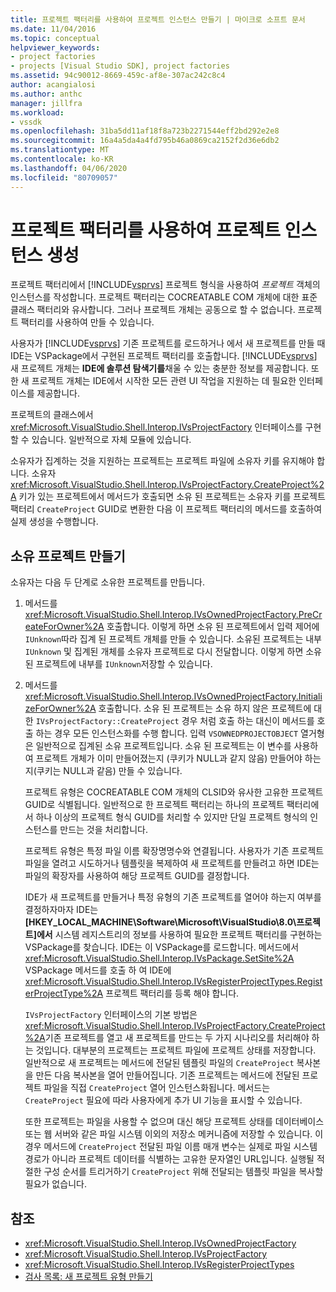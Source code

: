 ```yaml
---
title: 프로젝트 팩터리를 사용하여 프로젝트 인스턴스 만들기 | 마이크로 소프트 문서
ms.date: 11/04/2016
ms.topic: conceptual
helpviewer_keywords:
- project factories
- projects [Visual Studio SDK], project factories
ms.assetid: 94c90012-8669-459c-af8e-307ac242c8c4
author: acangialosi
ms.author: anthc
manager: jillfra
ms.workload:
- vssdk
ms.openlocfilehash: 31ba5dd11af18f8a723b2271544eff2bd292e2e8
ms.sourcegitcommit: 16a4a5da4a4fd795b46a0869ca2152f2d36e6db2
ms.translationtype: MT
ms.contentlocale: ko-KR
ms.lasthandoff: 04/06/2020
ms.locfileid: "80709057"
---
```

# <a name="create-project-instances-by-using-project-factories"></a>프로젝트 팩터리를 사용하여 프로젝트 인스턴스 생성
프로젝트 팩터리에서 [!INCLUDE[vsprvs](../../code-quality/includes/vsprvs_md.md)] 프로젝트 형식을 사용하여 *프로젝트* 객체의 인스턴스를 작성합니다. 프로젝트 팩터리는 COCREATABLE COM 개체에 대한 표준 클래스 팩터리와 유사합니다. 그러나 프로젝트 개체는 공동으로 할 수 없습니다. 프로젝트 팩터리를 사용하여 만들 수 있습니다.

 사용자가 [!INCLUDE[vsprvs](../../code-quality/includes/vsprvs_md.md)] 기존 프로젝트를 로드하거나 에서 새 프로젝트를 만들 때 IDE는 VSPackage에서 구현된 프로젝트 팩터리를 호출합니다. [!INCLUDE[vsprvs](../../code-quality/includes/vsprvs_md.md)] 새 프로젝트 개체는 **IDE에 솔루션 탐색기를**채울 수 있는 충분한 정보를 제공합니다. 또한 새 프로젝트 개체는 IDE에서 시작한 모든 관련 UI 작업을 지원하는 데 필요한 인터페이스를 제공합니다.

 프로젝트의 클래스에서 <xref:Microsoft.VisualStudio.Shell.Interop.IVsProjectFactory> 인터페이스를 구현할 수 있습니다. 일반적으로 자체 모듈에 있습니다.

 소유자가 집계하는 것을 지원하는 프로젝트는 프로젝트 파일에 소유자 키를 유지해야 합니다. 소유자 <xref:Microsoft.VisualStudio.Shell.Interop.IVsProjectFactory.CreateProject%2A> 키가 있는 프로젝트에서 메서드가 호출되면 소유 된 프로젝트는 소유자 키를 프로젝트 팩터리 `CreateProject` GUID로 변환한 다음 이 프로젝트 팩터리의 메서드를 호출하여 실제 생성을 수행합니다.

## <a name="create-an-owned-project"></a>소유 프로젝트 만들기
 소유자는 다음 두 단계로 소유한 프로젝트를 만듭니다.

1. 메서드를 <xref:Microsoft.VisualStudio.Shell.Interop.IVsOwnedProjectFactory.PreCreateForOwner%2A> 호출합니다. 이렇게 하면 소유 된 프로젝트에서 입력 제어에 `IUnknown`따라 집계 된 프로젝트 개체를 만들 수 있습니다. 소유된 프로젝트는 내부 `IUnknown` 및 집계된 개체를 소유자 프로젝트로 다시 전달합니다. 이렇게 하면 소유 된 프로젝트에 내부를 `IUnknown`저장할 수 있습니다.

2. 메서드를 <xref:Microsoft.VisualStudio.Shell.Interop.IVsOwnedProjectFactory.InitializeForOwner%2A> 호출합니다. 소유 된 프로젝트는 소유 하지 않은 프로젝트에 대 한 `IVsProjectFactory::CreateProject` 경우 처럼 호출 하는 대신이 메서드를 호출 하는 경우 모든 인스턴스화를 수행 합니다. 입력 `VSOWNEDPROJECTOBJECT` 열거형은 일반적으로 집계된 소유 프로젝트입니다. 소유 된 프로젝트는 이 변수를 사용하여 프로젝트 개체가 이미 만들어졌는지 (쿠키가 NULL과 같지 않음) 만들어야 하는지(쿠키는 NULL과 같음) 만들 수 있습니다.

   프로젝트 유형은 COCREATABLE COM 개체의 CLSID와 유사한 고유한 프로젝트 GUID로 식별됩니다. 일반적으로 한 프로젝트 팩터리는 하나의 프로젝트 팩터리에서 하나 이상의 프로젝트 형식 GUID를 처리할 수 있지만 단일 프로젝트 형식의 인스턴스를 만드는 것을 처리합니다.

   프로젝트 유형은 특정 파일 이름 확장명명수와 연결됩니다. 사용자가 기존 프로젝트 파일을 열려고 시도하거나 템플릿을 복제하여 새 프로젝트를 만들려고 하면 IDE는 파일의 확장자를 사용하여 해당 프로젝트 GUID를 결정합니다.

   IDE가 새 프로젝트를 만들거나 특정 유형의 기존 프로젝트를 열어야 하는지 여부를 결정하자마자 IDE는 **[HKEY_LOCAL_MACHINE\Software\Microsoft\VisualStudio\8.0\프로젝트]에서** 시스템 레지스트리의 정보를 사용하여 필요한 프로젝트 팩터리를 구현하는 VSPackage를 찾습니다. IDE는 이 VSPackage를 로드합니다. 메서드에서 <xref:Microsoft.VisualStudio.Shell.Interop.IVsPackage.SetSite%2A> VSPackage 메서드를 호출 하 여 IDE에 <xref:Microsoft.VisualStudio.Shell.Interop.IVsRegisterProjectTypes.RegisterProjectType%2A> 프로젝트 팩터리를 등록 해야 합니다.

   `IVsProjectFactory` 인터페이스의 기본 방법은 <xref:Microsoft.VisualStudio.Shell.Interop.IVsProjectFactory.CreateProject%2A>기존 프로젝트를 열고 새 프로젝트를 만드는 두 가지 시나리오를 처리해야 하는 것입니다. 대부분의 프로젝트는 프로젝트 파일에 프로젝트 상태를 저장합니다. 일반적으로 새 프로젝트는 메서드에 전달된 템플릿 파일의 `CreateProject` 복사본을 만든 다음 복사본을 열어 만들어집니다. 기존 프로젝트는 메서드에 전달된 프로젝트 파일을 직접 `CreateProject` 열어 인스턴스화됩니다. 메서드는 `CreateProject` 필요에 따라 사용자에게 추가 UI 기능을 표시할 수 있습니다.

   또한 프로젝트는 파일을 사용할 수 없으며 대신 해당 프로젝트 상태를 데이터베이스 또는 웹 서버와 같은 파일 시스템 이외의 저장소 메커니즘에 저장할 수 있습니다. 이 경우 메서드에 `CreateProject` 전달된 파일 이름 매개 변수는 실제로 파일 시스템 경로가 아니라 프로젝트 데이터를 식별하는 고유한 문자열인 URL입니다. 실행될 적절한 구성 순서를 트리거하기 `CreateProject` 위해 전달되는 템플릿 파일을 복사할 필요가 없습니다.

## <a name="see-also"></a>참조
- <xref:Microsoft.VisualStudio.Shell.Interop.IVsOwnedProjectFactory>
- <xref:Microsoft.VisualStudio.Shell.Interop.IVsProjectFactory>
- <xref:Microsoft.VisualStudio.Shell.Interop.IVsRegisterProjectTypes>
- [검사 목록: 새 프로젝트 유형 만들기](../../extensibility/internals/checklist-creating-new-project-types.md)
